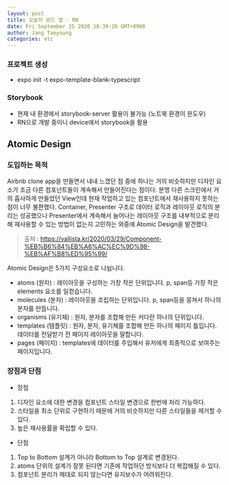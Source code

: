 ```yaml
---
layout: post
title: 오늘의 와드 앱 - RN
date: Fri September 25 2020 18:39:20 GMT+0900
author: Jang Taeyoung
categories: etc
---
```


### 프로젝트 생성

- expo init -t expo-template-blank-typescript

### Storybook

- 현재 내 환경에서 storybook-server 활용이 불가능 (노트북 환경이 윈도우)
- RN으로 개발 중이니 device에서 storybook을 활용


## Atomic Design

### 도입하는 목적

Airbnb clone app을 만들면서 내내 느꼈던 점 중에 하나는 거의 비슷하지만 디자인 요소가 조금 다른 컴포넌트들이 계속해서 만들어진다는 점이다. 분명 다른 스크린에서 거의 흡사하게 만들었던 View인데 현재 작업하고 있는 컴포넌트에서 재사용하지 못하는 점이 너무 불편했다. Container, Presenter 구조로 데이터 로직과 레이아웃 로직의 분리는 성공했으나 Presenter에서 계속해서 늘어나는 레이아웃 구조를 내부적으로 분리해 재사용할 수 있는 방법이 없는지 고민하는 와중에 Atomic Design을 발견했다.

> 출처 : https://vallista.kr/2020/03/29/Component-%EB%B6%84%EB%A6%AC%EC%9D%98-%EB%AF%B8%ED%95%99/

Atomic Design은 5가지 구성요소로 나뉩니다.

- atoms (원자) : 레이아웃을 구성하는 가장 작은 단위입니다. p, span등 가장 작은 elements 요소를 일컫습니다.
- molecules (분자) : 레이아웃을 조립하는 단위입니다. p, span등을 뭉쳐서 하나의 분자를 만듭니다.
- organisms (유기체) : 원자, 분자를 조합해 만든 커다란 하나의 단위입니다.
- templates (템플릿) : 원자, 분자, 유기체를 조합해 만든 하나의 페이지 틀입니다. 데이터를 전달받기 전 페이지 레이아웃을 말합니다.
- pages (페이지) : templates에 데이터를 주입해서 유저에게 최종적으로 보여주는 페이지입니다.

### 장점과 단점

- 장점

1. 디자인 요소에 대한 변경을 컴포넌트 스타일 변경으로 한번에 처리 가능하다.
2. 스타일을 최소 단위로 구현하기 때문에 거의 비슷하지만 다른 스타일들을 제거할 수 있다.
3. 높은 재사용률을 확립할 수 있다.


- 단점

1. Top to Bottom 설계가 아니라 Bottom to Top 설계로 변경된다.
2. atoms 단위의 설계가 잘못 된다면 기존에 작업하던 방식보다 더 복잡해질 수 있다.
3. 컴포넌트 분리가 제대로 되지 않는다면 유지보수가 어려워진다.